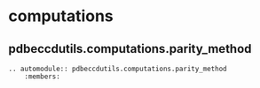 # computations

## pdbeccdutils.computations.parity_method

```{eval-rst}
.. automodule:: pdbeccdutils.computations.parity_method
    :members:
```
